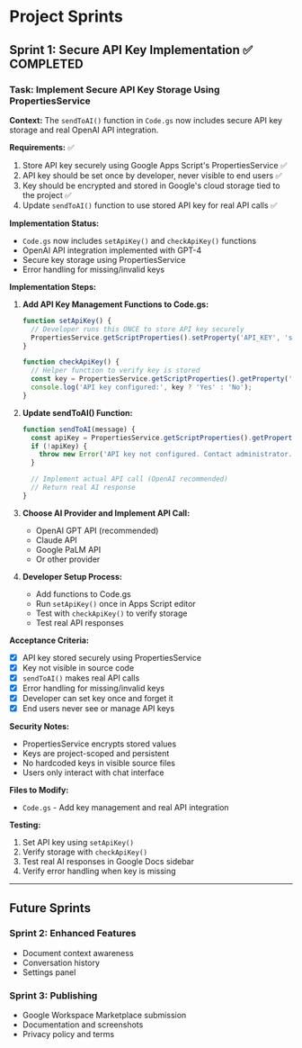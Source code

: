 # Project Sprints

## Sprint 1: Secure API Key Implementation ✅ COMPLETED

### Task: Implement Secure API Key Storage Using PropertiesService

**Context:**
The `sendToAI()` function in `Code.gs` now includes secure API key storage and real OpenAI API integration.

**Requirements:** ✅
1. Store API key securely using Google Apps Script's PropertiesService ✅
2. API key should be set once by developer, never visible to end users ✅
3. Key should be encrypted and stored in Google's cloud storage tied to the project ✅
4. Update `sendToAI()` function to use stored API key for real API calls ✅

**Implementation Status:**
- `Code.gs` now includes `setApiKey()` and `checkApiKey()` functions
- OpenAI API integration implemented with GPT-4
- Secure key storage using PropertiesService
- Error handling for missing/invalid keys

**Implementation Steps:**

1. **Add API Key Management Functions to Code.gs:**
   ```javascript
   function setApiKey() {
     // Developer runs this ONCE to store API key securely
     PropertiesService.getScriptProperties().setProperty('API_KEY', 'sk-your-actual-key-here');
   }

   function checkApiKey() {
     // Helper function to verify key is stored
     const key = PropertiesService.getScriptProperties().getProperty('API_KEY');
     console.log('API key configured:', key ? 'Yes' : 'No');
   }
   ```

2. **Update sendToAI() Function:**
   ```javascript
   function sendToAI(message) {
     const apiKey = PropertiesService.getScriptProperties().getProperty('API_KEY');
     if (!apiKey) {
       throw new Error('API key not configured. Contact administrator.');
     }

     // Implement actual API call (OpenAI recommended)
     // Return real AI response
   }
   ```

3. **Choose AI Provider and Implement API Call:**
   - OpenAI GPT API (recommended)
   - Claude API
   - Google PaLM API
   - Or other provider

4. **Developer Setup Process:**
   - Add functions to Code.gs
   - Run `setApiKey()` once in Apps Script editor
   - Test with `checkApiKey()` to verify storage
   - Test real API responses

**Acceptance Criteria:**
- [x] API key stored securely using PropertiesService
- [x] Key not visible in source code
- [x] `sendToAI()` makes real API calls
- [x] Error handling for missing/invalid keys
- [x] Developer can set key once and forget it
- [x] End users never see or manage API keys

**Security Notes:**
- PropertiesService encrypts stored values
- Keys are project-scoped and persistent
- No hardcoded keys in visible source files
- Users only interact with chat interface

**Files to Modify:**
- `Code.gs` - Add key management and real API integration

**Testing:**
1. Set API key using `setApiKey()`
2. Verify storage with `checkApiKey()`
3. Test real AI responses in Google Docs sidebar
4. Verify error handling when key is missing

---

## Future Sprints

### Sprint 2: Enhanced Features
- Document context awareness
- Conversation history
- Settings panel

### Sprint 3: Publishing
- Google Workspace Marketplace submission
- Documentation and screenshots
- Privacy policy and terms